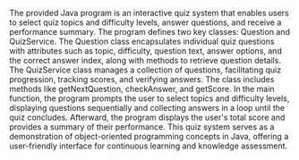 The provided Java program is an interactive quiz system that enables users to select quiz topics and difficulty levels, answer questions, and receive a performance summary. The program defines two key classes: Question and QuizService. The Question class encapsulates individual quiz questions with attributes such as topic, difficulty, question text, answer options, and the correct answer index, along with methods to retrieve question details. The QuizService class manages a collection of questions, facilitating quiz progression, tracking scores, and verifying answers. The class includes methods like getNextQuestion, checkAnswer, and getScore. In the main function, the program prompts the user to select topics and difficulty levels, displaying questions sequentially and collecting answers in a loop until the quiz concludes. Afterward, the program displays the user's total score and provides a summary of their performance. This quiz system serves as a demonstration of object-oriented programming concepts in Java, offering a user-friendly interface for continuous learning and knowledge assessment.

